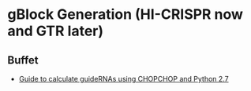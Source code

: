 # gBlock Generation (HI-CRISPR now and GTR later)

## Buffet

- [Guide to calculate guideRNAs using CHOPCHOP and Python 2.7](https://github.com/CRISPRestaurant/guideRNA/blob/master/Instructions/guideRNA%20Python%20Assembly.md)
